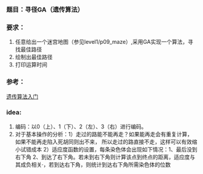### 题目：寻径GA（遗传算法）

### 要求：

1. 任意给出一个迷宫地图（参见level1/p09_maze）,采用GA实现一个算法，寻找最佳路径
1. 绘制出最佳路径
1. 打印运算时间

### 参考：

[遗传算法入门](http://blog.csdn.net/zzwu/article/details/561577) 

### idea:

1. 编码：以0（上）、1（下）、2（左）、3（右）进行编码。
2. 对于基本操作的分析：1）走过的路能不能再走？如果能再走会有重复计算，如果不能再走陷入死胡同则出不来，
所以走过的路直接不走，这样可以有效缩小试错成本 2）适应度函数的设置，每条染色体会出现如下情况：1、最后没到右下角
2、到达了右下角。若未到右下角则计算该点到终点的距离，适应度与其成负相关·，若到达右下角，则统计到达右下角所需染色体的位数
